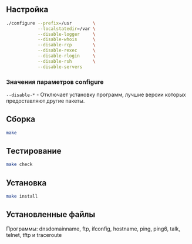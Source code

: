 <package-info :package="package" showsbu2></package-info>

<script>
		new Vue({
		el: '#main',
		data: { package: {} },
		mounted: function () {
				this.getPackage('inetutils');
		},
		methods: {
			getPackage: function(name) {
					getPackage(name)
					.then(response => this.package = response);
			},
		}
  })
</script>

## Настройка


```bash
./configure --prefix=/usr        \
            --localstatedir=/var \
            --disable-logger     \
            --disable-whois      \
            --disable-rcp        \
            --disable-rexec      \
            --disable-rlogin     \
            --disable-rsh        \
            --disable-servers
```

### Значения параметров configure

`--disable-*` - Отключает установку программ, лучшие версии которых предоставляют другие пакеты.

## Сборка


```bash
make
```
## Тестирование

```bash
make check
```

## Установка

```bash
make install
```
 

## Установленные файлы

Программы: dnsdomainname, ftp, ifconfig, hostname, ping, ping6, talk, telnet, tftp и traceroute

